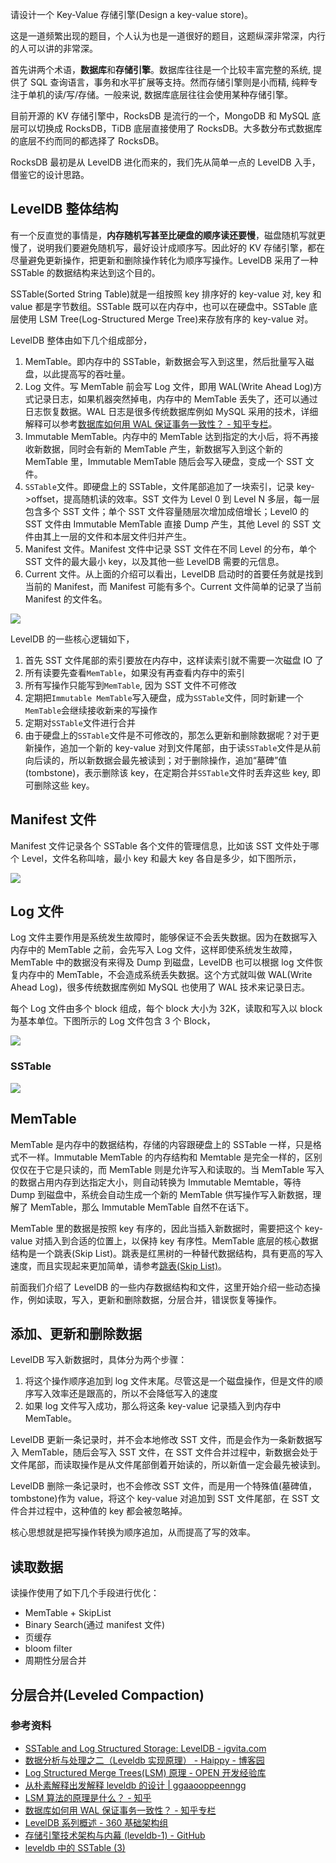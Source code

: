 请设计一个 Key-Value 存储引擎(Design a key-value store)。

这是一道频繁出现的题目，个人认为也是一道很好的题目，这题纵深非常深，内行的人可以讲的非常深。

首先讲两个术语，**数据库**和**存储引擎**。数据库往往是一个比较丰富完整的系统, 提供了 SQL 查询语言，事务和水平扩展等支持。然而存储引擎则是小而精, 纯粹专注于单机的读/写/存储。一般来说, 数据库底层往往会使用某种存储引擎。

目前开源的 KV 存储引擎中，RocksDB 是流行的一个，MongoDB 和 MySQL 底层可以切换成 RocksDB，TiDB 底层直接使用了 RocksDB。大多数分布式数据库的底层不约而同的都选择了 RocksDB。

RocksDB 最初是从 LevelDB 进化而来的，我们先从简单一点的 LevelDB 入手，借鉴它的设计思路。

## LevelDB 整体结构

有一个反直觉的事情是，**内存随机写甚至比硬盘的顺序读还要慢**，磁盘随机写就更慢了，说明我们要避免随机写，最好设计成顺序写。因此好的 KV 存储引擎，都在尽量避免更新操作，把更新和删除操作转化为顺序写操作。LevelDB 采用了一种 SSTable 的数据结构来达到这个目的。

SSTable(Sorted String Table)就是一组按照 key 排序好的 key-value 对, key 和 value 都是字节数组。SSTable 既可以在内存中，也可以在硬盘中。SSTable 底层使用 LSM Tree(Log-Structured Merge Tree)来存放有序的 key-value 对。

LevelDB 整体由如下几个组成部分，

1. MemTable。即内存中的 SSTable，新数据会写入到这里，然后批量写入磁盘，以此提高写的吞吐量。
1. Log 文件。写 MemTable 前会写 Log 文件，即用 WAL(Write Ahead Log)方式记录日志，如果机器突然掉电，内存中的 MemTable 丢失了，还可以通过日志恢复数据。WAL 日志是很多传统数据库例如 MySQL 采用的技术，详细解释可以参考[数据库如何用 WAL 保证事务一致性？ - 知乎专栏](https://zhuanlan.zhihu.com/p/24900322)。
1. Immutable MemTable。内存中的 MemTable 达到指定的大小后，将不再接收新数据，同时会有新的 MemTable 产生，新数据写入到这个新的 MemTable 里，Immutable MemTable 随后会写入硬盘，变成一个 SST 文件。
1. `SSTable`文件。即硬盘上的 SSTable，文件尾部追加了一块索引，记录 key->offset，提高随机读的效率。SST 文件为 Level 0 到 Level N 多层，每一层包含多个 SST 文件；单个 SST 文件容量随层次增加成倍增长；Level0 的 SST 文件由 Immutable MemTable 直接 Dump 产生，其他 Level 的 SST 文件由其上一层的文件和本层文件归并产生。
1. Manifest 文件。Manifest 文件中记录 SST 文件在不同 Level 的分布，单个 SST 文件的最大最小 key，以及其他一些 LevelDB 需要的元信息。
1. Current 文件。从上面的介绍可以看出，LevelDB 启动时的首要任务就是找到当前的 Manifest，而 Manifest 可能有多个。Current 文件简单的记录了当前 Manifest 的文件名。

![](https://assets.ng-tech.icu/book/Andrew-Ng-DeepLearning-AI/leveldb/architecture.png)

LevelDB 的一些核心逻辑如下，

1. 首先 SST 文件尾部的索引要放在内存中，这样读索引就不需要一次磁盘 IO 了
1. 所有读要先查看`MemTable`，如果没有再查看内存中的索引
1. 所有写操作只能写到`MemTable`, 因为 SST 文件不可修改
1. 定期把`Immutable MemTable`写入硬盘，成为`SSTable`文件，同时新建一个`MemTable`会继续接收新来的写操作
1. 定期对`SSTable`文件进行合并
1. 由于硬盘上的`SSTable`文件是不可修改的，那怎么更新和删除数据呢？对于更新操作，追加一个新的 key-value 对到文件尾部，由于读`SSTable`文件是从前向后读的，所以新数据会最先被读到；对于删除操作，追加“墓碑”值(tombstone)，表示删除该 key，在定期合并`SSTable`文件时丢弃这些 key, 即可删除这些 key。

## Manifest 文件

Manifest 文件记录各个 SSTable 各个文件的管理信息，比如该 SST 文件处于哪个 Level，文件名称叫啥，最小 key 和最大 key 各自是多少，如下图所示，

![](https://assets.ng-tech.icu/book/Andrew-Ng-DeepLearning-AI/leveldb/manifest.png)

## Log 文件

Log 文件主要作用是系统发生故障时，能够保证不会丢失数据。因为在数据写入内存中的 MemTable 之前，会先写入 Log 文件，这样即使系统发生故障，MemTable 中的数据没有来得及 Dump 到磁盘，LevelDB 也可以根据 log 文件恢复内存中的 MemTable，不会造成系统丢失数据。这个方式就叫做 WAL(Write Ahead Log)，很多传统数据库例如 MySQL 也使用了 WAL 技术来记录日志。

每个 Log 文件由多个 block 组成，每个 block 大小为 32K，读取和写入以 block 为基本单位。下图所示的 Log 文件包含 3 个 Block，

![](https://assets.ng-tech.icu/book/Andrew-Ng-DeepLearning-AI/leveldb/log.png)

### SSTable

![](https://assets.ng-tech.icu/book/Andrew-Ng-DeepLearning-AI/leveldb/sstable.png)

## MemTable

MemTable 是内存中的数据结构，存储的内容跟硬盘上的 SSTable 一样，只是格式不一样。Immutable MemTable 的内存结构和 Memtable 是完全一样的，区别仅仅在于它是只读的，而 MemTable 则是允许写入和读取的。当 MemTable 写入的数据占用内存到达指定大小，则自动转换为 Immutable Memtable，等待 Dump 到磁盘中，系统会自动生成一个新的 MemTable 供写操作写入新数据，理解了 MemTable，那么 Immutable MemTable 自然不在话下。

MemTable 里的数据是按照 key 有序的，因此当插入新数据时，需要把这个 key-value 对插入到合适的位置上，以保持 key 有序性。MemTable 底层的核心数据结构是一个跳表(Skip List)。跳表是红黑树的一种替代数据结构，具有更高的写入速度，而且实现起来更加简单，请参考[跳表(Skip List)](appendix/skip-list.md)。

前面我们介绍了 LevelDB 的一些内存数据结构和文件，这里开始介绍一些动态操作，例如读取，写入，更新和删除数据，分层合并，错误恢复等操作。

## 添加、更新和删除数据

LevelDB 写入新数据时，具体分为两个步骤：

1. 将这个操作顺序追加到 log 文件末尾。尽管这是一个磁盘操作，但是文件的顺序写入效率还是跟高的，所以不会降低写入的速度
1. 如果 log 文件写入成功，那么将这条 key-value 记录插入到内存中 MemTable。

LevelDB 更新一条记录时，并不会本地修改 SST 文件，而是会作为一条新数据写入 MemTable，随后会写入 SST 文件，在 SST 文件合并过程中，新数据会处于文件尾部，而读取操作是从文件尾部倒着开始读的，所以新值一定会最先被读到。

LevelDB 删除一条记录时，也不会修改 SST 文件，而是用一个特殊值(墓碑值，tombstone)作为 value，将这个 key-value 对追加到 SST 文件尾部，在 SST 文件合并过程中，这种值的 key 都会被忽略掉。

核心思想就是把写操作转换为顺序追加，从而提高了写的效率。

## 读取数据

读操作使用了如下几个手段进行优化：

- MemTable + SkipList
- Binary Search(通过 manifest 文件)
- 页缓存
- bloom filter
- 周期性分层合并

## 分层合并(Leveled Compaction)

### 参考资料

- [SSTable and Log Structured Storage: LevelDB - igvita.com](https://www.igvita.com/2012/02/06/sstable-and-log-structured-storage-leveldb/)
- [数据分析与处理之二（Leveldb 实现原理） - Haippy - 博客园](http://www.cnblogs.com/haippy/archive/2011/12/04/2276064.html)
- [Log Structured Merge Trees(LSM) 原理 - OPEN 开发经验库](http://www.open-open.com/lib/view/open1424916275249.html)
- [从朴素解释出发解释 leveldb 的设计 | ggaaooppeenngg](https://ggaaooppeenngg.github.io/zh-CN/2017/03/31/%E4%BB%8E%E6%9C%B4%E7%B4%A0%E8%A7%A3%E9%87%8A%E5%87%BA%E5%8F%91%E8%A7%A3%E9%87%8Aleveldb%E7%9A%84%E8%AE%BE%E8%AE%A1/index.html)
- [LSM 算法的原理是什么？ - 知乎](https://www.zhihu.com/question/19887265)
- [数据库如何用 WAL 保证事务一致性？ - 知乎专栏](https://zhuanlan.zhihu.com/p/24900322)
- [LevelDB 系列概述 - 360 基础架构组](http://chuansong.me/n/1509342851514)
- [存储引擎技术架构与内幕 (leveldb-1) - GitHub](https://github.com/abbshr/abbshr.github.io/issues/58)
- [leveldb 中的 SSTable (3)](http://bean-li.github.io/leveldb-sstable-bloom-filter/)
